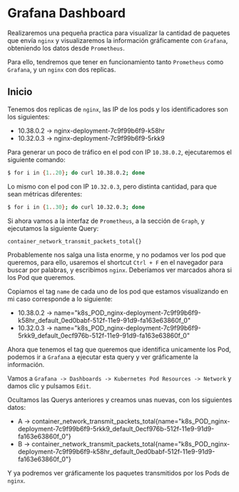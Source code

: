 # Grafana Dashboard

Realizaremos una pequeña practica para visualizar la cantidad de paquetes que envía `nginx` y visualizaremos la información gráficamente con `Grafana`, obteniendo los datos desde `Prometheus`.

Para ello, tendremos que tener en funcionamiento tanto `Prometheus` como `Grafana`, y un `nginx` con dos replicas.

## Inicio

Tenemos dos replicas de `nginx`, las IP de los pods y los identificadores son los siguientes:
- 10.38.0.2 -> nginx-deployment-7c9f99b6f9-k58hr
- 10.32.0.3 -> nginx-deployment-7c9f99b6f9-5rkk9

Para generar un poco de tráfico en el pod con IP `10.38.0.2`, ejecutaremos el siguiente comando:
```sh
$ for i in {1..20}; do curl 10.38.0.2; done
```

Lo mismo con el pod con IP `10.32.0.3`, pero distinta cantidad, para que sean métricas diferentes:
```sh
$ for i in {1..30}; do curl 10.32.0.3; done
```

Si ahora vamos a la interfaz de `Prometheus`, a la sección de `Graph`, y ejecutamos la siguiente Query:
```
container_network_transmit_packets_total{}
```

Probablemente nos salga una lista enorme, y no podamos ver los pod que queremos, para ello, usaremos el shortcut `Ctrl + F` en el navegador para buscar por palabras, y escribimos `nginx`.
Deberíamos ver marcados ahora si los Pod que queremos.

Copiamos el tag `name` de cada uno de los pod que estamos visualizando en mi caso corresponde a lo siguiente:
- 10.38.0.2 -> name="k8s_POD_nginx-deployment-7c9f99b6f9-k58hr_default_0ed0babf-512f-11e9-91d9-fa163e63860f_0"
- 10.32.0.3 -> name="k8s_POD_nginx-deployment-7c9f99b6f9-5rkk9_default_0ecf976b-512f-11e9-91d9-fa163e63860f_0"

Ahora que tenemos el tag que queremos que identifica unicamente los Pod, podemos ir a `Grafana` a ejecutar esta query y ver gráficamente la información.

Vamos a `Grafana -> Dashboards -> Kubernetes Pod Resources -> Network` y damos clic y pulsamos `Edit`.

Ocultamos las Querys anteriores y creamos unas nuevas, con los siguientes datos:

- A -> container_network_transmit_packets_total{name="k8s_POD_nginx-deployment-7c9f99b6f9-5rkk9_default_0ecf976b-512f-11e9-91d9-fa163e63860f_0"}
- B -> container_network_transmit_packets_total{name="k8s_POD_nginx-deployment-7c9f99b6f9-k58hr_default_0ed0babf-512f-11e9-91d9-fa163e63860f_0"}

Y ya podremos ver gráficamente los paquetes transmitidos por los Pods de `nginx`.